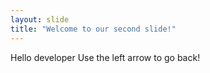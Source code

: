 ```yaml
---
layout: slide
title: "Welcome to our second slide!"
---
```

Hello developer 
Use the left arrow to go back!
